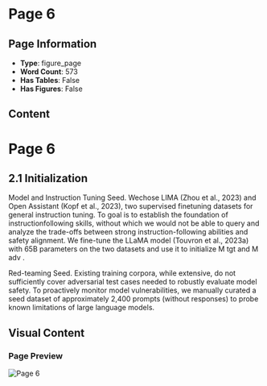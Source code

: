 # Page 6

## Page Information

- **Type**: figure_page
- **Word Count**: 573
- **Has Tables**: False
- **Has Figures**: False

## Content

# Page 6

## 2.1 Initialization

Model and Instruction Tuning Seed. Wechose LIMA (Zhou et al., 2023) and Open Assistant (Kopf et al., 2023), two supervised finetuning datasets for general instruction tuning. To goal is to establish the foundation of instructionfollowing skills, without which we would not be able to query and analyze the trade-offs between strong instruction-following abilities and safety alignment. We fine-tune the LLaMA model (Touvron et al., 2023a) with 65B parameters on the two datasets and use it to initialize M tgt and M adv .

Red-teaming Seed. Existing training corpora, while extensive, do not sufficiently cover adversarial test cases needed to robustly evaluate model safety. To proactively monitor model vulnerabilities, we manually curated a seed dataset of approximately 2,400 prompts (without responses) to probe known limitations of large language models.

## Visual Content

### Page Preview

![Page 6](/projects/nmn/images/MART_Improving_LLM_Safety_with_Multiround_Automatic_RedTeaming_page_6.png)
